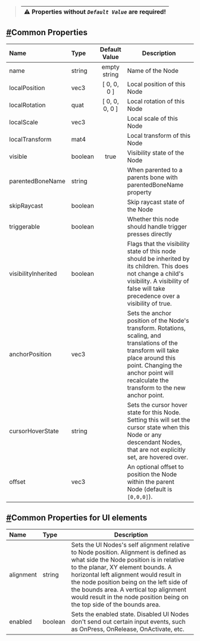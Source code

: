 <blockquote><table><thead><tr><th>⚠️ Properties without <em><code>Default Value</code></em> are required!</th></tr></thead><tbody></tbody></table></blockquote><h2><a aria-hidden="true" tabindex="-1" class="anchor" id="common-properties"></a><a aria-hidden="true" tabindex="-1" class="hash-link" href="#common-properties" title="Direct link to heading">#</a>Common Properties</h2><table><thead><tr><th align="left">Name</th><th align="left">Type</th><th align="center">Default Value</th><th>Description</th></tr></thead><tbody><tr><td align="left">name</td><td align="left">string</td><td align="center">empty string</td><td>Name of the Node</td></tr><tr><td align="left">localPosition</td><td align="left">vec3</td><td align="center">[ 0, 0, 0 ]</td><td>Local position of this Node</td></tr><tr><td align="left">localRotation</td><td align="left">quat</td><td align="center">[ 0, 0, 0, 0 ]</td><td>Local rotation of this Node</td></tr><tr><td align="left">localScale</td><td align="left">vec3</td><td align="center"></td><td>Local scale of this Node</td></tr><tr><td align="left">localTransform</td><td align="left">mat4</td><td align="center"></td><td>Local transform of this Node</td></tr><tr><td align="left">visible</td><td align="left">boolean</td><td align="center">true</td><td>Visibility state of the Node</td></tr><tr><td align="left">parentedBoneName</td><td align="left">string</td><td align="center"></td><td>When parented to a parents bone with parentedBoneName property</td></tr><tr><td align="left">skipRaycast</td><td align="left">boolean</td><td align="center"></td><td>Skip raycast state of the Node</td></tr><tr><td align="left">triggerable</td><td align="left">boolean</td><td align="center"></td><td>Whether this node should handle trigger presses directly</td></tr><tr><td align="left">visibilityInherited</td><td align="left">boolean</td><td align="center"></td><td>Flags that the visibility state of this node should be inherited by its children. This does not change a child&#x27;s visibility. A visibility of false will take precedence over a visibility of true.</td></tr><tr><td align="left">anchorPosition</td><td align="left">vec3</td><td align="center"></td><td>Sets the anchor position of the Node&#x27;s transform. Rotations, scaling, and translations of the transform will take place around this point. Changing the anchor point will recalculate the transform to the new anchor point.</td></tr><tr><td align="left">cursorHoverState</td><td align="left">string</td><td align="center"></td><td>Sets the cursor hover state for this Node. Setting this will set the cursor state when this Node or any descendant Nodes, that are not explicitly set, are hovered over.</td></tr><tr><td align="left">offset</td><td align="left">vec3</td><td align="center"></td><td>An optional offset to position the Node within the parent Node (default is <code>[0,0,0]</code>).</td></tr></tbody></table><h2><a aria-hidden="true" tabindex="-1" class="anchor" id="common-properties-for-ui-elements"></a><a aria-hidden="true" tabindex="-1" class="hash-link" href="#common-properties-for-ui-elements" title="Direct link to heading">#</a>Common Properties for UI elements</h2><table><thead><tr><th align="left">Name</th><th align="left">Type</th><th>Description</th></tr></thead><tbody><tr><td align="left">alignment</td><td align="left">string</td><td>Sets the UI Nodes&#x27;s self alignment relative to Node position. Alignment is defined as what side the Node position is in relative to the planar, XY element bounds. A horizontal left alignment would result in the node position being on the left side of the bounds area. A vertical top alignment would result in the node position being on the top side of the bounds area.</td></tr><tr><td align="left">enabled</td><td align="left">boolean</td><td>Sets the enabled state. Disabled UI Nodes don&#x27;t send out certain input events, such as OnPress, OnRelease, OnActivate, etc.</td></tr></tbody></table>